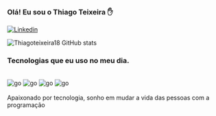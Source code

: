 ### Olá! Eu sou o Thiago Teixeira ✋ 

[![Linkedin](https://img.shields.io/badge/LinkedIn-0077B5?style=for-the-badge&logo=linkedin&logoColor=white)](https://www.linkedin.com/in/thiago-teixeira-11b246248//)


![Thiagoteixeira18 GitHub stats](https://github-readme-stats.vercel.app/api?username=Thiagoteixeira18&show_icons=true&theme=radical)

### Tecnologias que eu uso no meu dia.

<div style="display: inline_block"><br/>
    <img aling="center" alt="go" src="https://img.shields.io/badge/Go-00ADD8?style=for-the-badge&logo=go&logoColor=white">
   <img aling="center" alt="go" src="https://img.shields.io/badge/HTML-239120?style=for-the-badge&logo=html5&logoColor=white">
    <img aling="center" alt="go" src="https://img.shields.io/badge/CSS-239120?&style=for-the-badge&logo=css3&logoColor=white">
     <img aling="center" alt="go" src="https://img.shields.io/badge/JavaScript-F7DF1E?style=for-the-badge&logo=javascript&logoColor=black">
</div><br/>
Apaixonado por tecnologia, sonho em mudar a vida das pessoas com a programação
